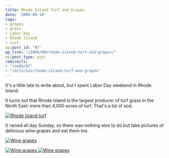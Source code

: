 ```yaml
---
title: Rhode Island Turf and Grapes
date: '2006-09-18'
tags:
- grapes
- grass
- Labor Day
- Rhode Island
- turf
wp:post_id: '97'
wp_link: "/2006/09/rhode-island-turf-and-grapes/"
wp:post_type: post
redirects:
- "/node/97"
- "/articles/rhode-island-turf-and-grapes"
---
```


It's a little late to write about, but I spent Labor Day weekend in Rhode Island.

It turns out that Rhode Island is the largest producer of turf grass in the North East: more than 4,000 acres of turf. That's a lot of sod.

[ ![Rhode Island turf](http://static.flickr.com/80/246792222_8ee5dd93b7.jpg) ](http://www.flickr.com/photos/bensheldon/246792222/ "Photo Sharing")

It rained all day Sunday, so there was nothing else to do but take pictures of delicious wine grapes and eat them too.

[ ![Wine grapes](http://static.flickr.com/82/246792322_548ff58aae.jpg) ](http://www.flickr.com/photos/bensheldon/246792322/ "Photo Sharing")

[ ![Wine grapes](http://static.flickr.com/92/246792059_d1654ec07b_m.jpg) ](http://www.flickr.com/photos/bensheldon/246792059/ "Photo Sharing") [ ![Wine grapes](http://static.flickr.com/97/246792121_fce3bb7c73_m.jpg) ](http://www.flickr.com/photos/bensheldon/246792121/ "Photo Sharing")

